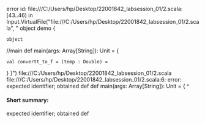 error id: file:///C:/Users/hp/Desktop/22001842_labsession_01/2.scala:[43..46) in Input.VirtualFile("file:///C:/Users/hp/Desktop/22001842_labsession_01/2.scala", "
object demo {

    object 
//main 
  def main(args: Array[String]): Unit = {
    
    val convertt_to_f = (temp : Double) = 
   
  }
}")
file:///C:/Users/hp/Desktop/22001842_labsession_01/2.scala
file:///C:/Users/hp/Desktop/22001842_labsession_01/2.scala:6: error: expected identifier; obtained def
  def main(args: Array[String]): Unit = {
  ^
#### Short summary: 

expected identifier; obtained def
